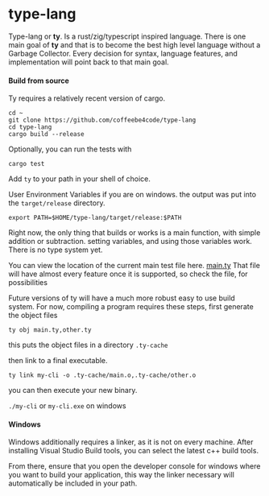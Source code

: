 # type-lang

Type-lang or __ty__. Is a rust/zig/typescript inspired language. There is one main goal of __ty__ and that is to become the best high level language without a Garbage Collector. Every decision for syntax, language features, and implementation will point back to that main goal.

#### Build from source
Ty requires a relatively recent version of cargo.

```
cd ~
git clone https://github.com/coffeebe4code/type-lang
cd type-lang
cargo build --release
```

Optionally, you can run the tests with

```
cargo test
```

Add `ty` to your path in your shell of choice.

User Environment Variables if you are on windows. the output was put into the `target/release` directory.

```
export PATH=$HOME/type-lang/target/release:$PATH
```

Right now, the only thing that builds or works is a main function, with simple addition or subtraction. setting variables, and using those variables work. There is no type system yet.

You can view the location of the current main test file here.
[main.ty](./test/main.ty)
That file will have almost every feature once it is supported, so check the file, for possibilities


Future versions of ty will have a much more robust easy to use build system.
For now, compiling a program requires these steps, first generate the object files

`ty obj main.ty,other.ty`

this puts the object files in a directory `.ty-cache`

then link to a final executable.

`ty link my-cli -o .ty-cache/main.o,.ty-cache/other.o`

you can then execute your new binary.

`./my-cli` or `my-cli.exe` on windows

#### Windows

Windows additionally requires a linker, as it is not on every machine. After installing Visual Studio Build tools, you can select the latest c++ build tools.

From there, ensure that you open the developer console for windows where you want to build your application, this way the linker necessary will automatically be included in your path.
